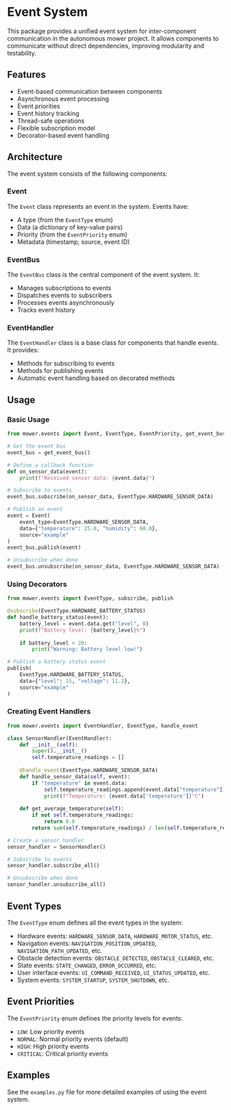 # Event System

This package provides a unified event system for inter-component communication in the autonomous mower project. It allows components to communicate without direct dependencies, improving modularity and testability.

## Features

- Event-based communication between components
- Asynchronous event processing
- Event priorities
- Event history tracking
- Thread-safe operations
- Flexible subscription model
- Decorator-based event handling

## Architecture

The event system consists of the following components:

### Event

The `Event` class represents an event in the system. Events have:
- A type (from the `EventType` enum)
- Data (a dictionary of key-value pairs)
- Priority (from the `EventPriority` enum)
- Metadata (timestamp, source, event ID)

### EventBus

The `EventBus` class is the central component of the event system. It:
- Manages subscriptions to events
- Dispatches events to subscribers
- Processes events asynchronously
- Tracks event history

### EventHandler

The `EventHandler` class is a base class for components that handle events. It provides:
- Methods for subscribing to events
- Methods for publishing events
- Automatic event handling based on decorated methods

## Usage

### Basic Usage

```python
from mower.events import Event, EventType, EventPriority, get_event_bus

# Get the event bus
event_bus = get_event_bus()

# Define a callback function
def on_sensor_data(event):
    print(f"Received sensor data: {event.data}")

# Subscribe to events
event_bus.subscribe(on_sensor_data, EventType.HARDWARE_SENSOR_DATA)

# Publish an event
event = Event(
    event_type=EventType.HARDWARE_SENSOR_DATA,
    data={"temperature": 25.0, "humidity": 60.0},
    source="example"
)
event_bus.publish(event)

# Unsubscribe when done
event_bus.unsubscribe(on_sensor_data, EventType.HARDWARE_SENSOR_DATA)
```

### Using Decorators

```python
from mower.events import EventType, subscribe, publish

@subscribe(EventType.HARDWARE_BATTERY_STATUS)
def handle_battery_status(event):
    battery_level = event.data.get("level", 0)
    print(f"Battery level: {battery_level}%")
    
    if battery_level < 20:
        print("Warning: Battery level low!")

# Publish a battery status event
publish(
    EventType.HARDWARE_BATTERY_STATUS,
    data={"level": 15, "voltage": 11.2},
    source="example"
)
```

### Creating Event Handlers

```python
from mower.events import EventHandler, EventType, handle_event

class SensorHandler(EventHandler):
    def __init__(self):
        super().__init__()
        self.temperature_readings = []
    
    @handle_event(EventType.HARDWARE_SENSOR_DATA)
    def handle_sensor_data(self, event):
        if "temperature" in event.data:
            self.temperature_readings.append(event.data["temperature"])
            print(f"Temperature: {event.data['temperature']}°C")
    
    def get_average_temperature(self):
        if not self.temperature_readings:
            return 0.0
        return sum(self.temperature_readings) / len(self.temperature_readings)

# Create a sensor handler
sensor_handler = SensorHandler()

# Subscribe to events
sensor_handler.subscribe_all()

# Unsubscribe when done
sensor_handler.unsubscribe_all()
```

## Event Types

The `EventType` enum defines all the event types in the system:

- Hardware events: `HARDWARE_SENSOR_DATA`, `HARDWARE_MOTOR_STATUS`, etc.
- Navigation events: `NAVIGATION_POSITION_UPDATED`, `NAVIGATION_PATH_UPDATED`, etc.
- Obstacle detection events: `OBSTACLE_DETECTED`, `OBSTACLE_CLEARED`, etc.
- State events: `STATE_CHANGED`, `ERROR_OCCURRED`, etc.
- User interface events: `UI_COMMAND_RECEIVED`, `UI_STATUS_UPDATED`, etc.
- System events: `SYSTEM_STARTUP`, `SYSTEM_SHUTDOWN`, etc.

## Event Priorities

The `EventPriority` enum defines the priority levels for events:

- `LOW`: Low priority events
- `NORMAL`: Normal priority events (default)
- `HIGH`: High priority events
- `CRITICAL`: Critical priority events

## Examples

See the `examples.py` file for more detailed examples of using the event system.